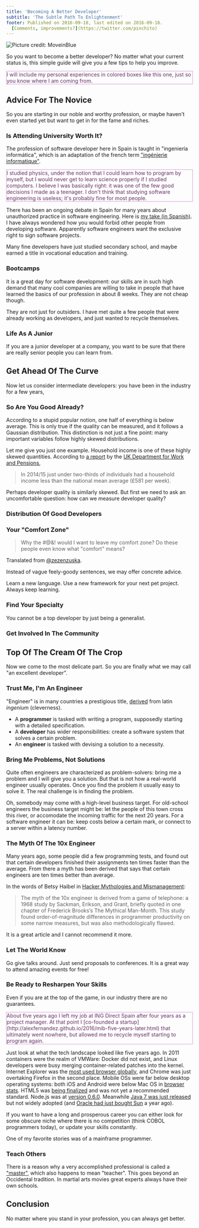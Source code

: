 ```yaml
---
title: 'Becoming A Better Developer'
subtitle: 'The Subtle Path To Enlightenment'
footer: Published on 2016-09-18, last edited on 2016-09-18.
  [Comments, improvements?](https://twitter.com/pinchito)
---
```


![Picture credit: MoveinBlue](pics/moveinblue.jpg "MoveinBlue Holiday Planner")

So you want to become a better developer?
No matter what your current status is,
this simple guide will give you a few tips to help you improve.

<p style="color:#636; border:thin solid #c9c">
I will include my personal experiences in colored boxes like this one,
just so you know where I am coming from.
</p>

## Advice For The Novice

So you are starting in our noble and worthy profession,
or maybe haven't even started yet but want to get in
for the fame and riches.

### Is Attending University Worth It?

The profession of software developer here in Spain is taught in "ingeniería informática",
which is an adaptation of the french term
["ingénierie informatique"](https://fr.wikipedia.org/wiki/G%C3%A9nie_informatique).

<p style="color:#636; border:thin solid #c9c">
I studied physics,
under the notion that I could learn how to program by myself,
but I would never get to learn science properly if I studied computers.
I believe I was basically right:
it was one of the few good decisions I made as a teenager.
I don't think that studying software engineering is useless;
it's probably fine for most people.
</p>

There has been an ongoing debate in Spain for many years about
unauthorized practice in software engineering.
Here is [my take (in Spanish)](http://alexfernandez.github.io/2016/sobre-intrusismo-profesional.html).
I have always wondered how you would forbid other people from developing software.
Apparently software engineers want the exclusive right to sign software projects.

Many fine developers have just studied secondary school,
and maybe earned a title in vocational education and training.

### Bootcamps

It is a great day for software development:
our skills are in such high demand that many cool companies are willing to take in
people that have learned the basics of our profession in about 8 weeks.
They are not cheap though.

They are not just for outsiders.
I have met quite a few people that were already working as developers,
and just wanted to recycle themselves.

### Life As A Junior

If you are a junior developer at a company,
you want to be sure that there are really senior people you can learn from.

## Get Ahead Of The Curve

Now let us consider intermediate developers:
you have been in the industry for a few years,

### So Are You Good Already?

According to a stupid popular notion,
one half of everything is below average.
This is only true if the quality can be measured,
and it follows a Gaussian distribution.
This distinction is not just a fine point:
many important variables follow highly skewed distributions.

Let me give you just one example.
Household income is one of these highly skewed quantities.
According to 
[a report](https://www.gov.uk/government/uploads/system/uploads/attachment_data/file/532416/households-below-average-income-1994-1995-2014-2015.pdf)
by the
[UK Department for Work and Pensions](https://www.gov.uk/government/statistics/households-below-average-income-199495-to-201415),

> In 2014/15 just under two-thirds of individuals had a household income less than the
> national mean average (£581 per week).

Perhaps developer quality is similarly skewed.
But first we need to ask an uncomfortable question:
how can we measure developer quality?

### Distribution Of Good Developers

### Your "Comfort Zone"

> Why the #@&! would I want to leave my comfort zone?
Do these people even know what "comfort" means?

Translated from [\@zezenzuska](https://twitter.com/zezenzuska/status/639350587730100225?lang=es).

Instead of vague feely-goody sentences,
we may offer concrete advice.

Learn a new language.
Use a new framework for your next pet project.
Always keep learning.

### Find Your Specialty

You cannot be a top developer by just being a generalist.

### Get Involved In The Community

## Top Of The Cream Of The Crop

Now we come to the most delicate part.
So you are finally what we may call
"an excellent developer".

### Trust Me, I'm An Engineer

"Engineer" is in many countries a prestigious title,
[derived](https://en.wiktionary.org/wiki/engineer#Etymology)
from latin _ingenium_ (cleverness).

* A **programmer** is tasked with writing a program,
supposedly starting with a detailed specification.
* A **developer** has wider responsibilities:
create a software system that solves a certain problem.
* An **engineer** is tasked with devising a solution to a necessity.

### Bring Me Problems, Not Solutions

Quite often engineers are characterized as problem-solvers:
bring me a problem and I will give you a solution.
But that is not how a real-world engineer usually operates.
Once you find the problem it usually easy to solve it.
The real challenge is in finding the problem.

Oh, somebody may come with a high-level business target.
For old-school engineers the business target might be:
let the people of this town cross this river,
or accomodate the incoming traffic for the next 20 years.
For a software engineer it can be:
keep costs below a certain mark,
or connect to a server within a latency number.

### The Myth Of The 10x Engineer

Many years ago, some people did a few programming tests,
and found out that certain developers finished their assignments ten times faster than the average.
From there a myth has been derived that says that certain engineers are
ten times better than average.

In the words of Betsy Haibel in
[Hacker Mythologies and Mismanagement](https://modelviewculture.com/pieces/hacker-mythologies-and-mismanagement):

> The myth of the 10x engineer is derived from a game of telephone:
> a 1968 study by Sackman, Erikson, and Grant,
> briefly quoted in one chapter of Frederick Brooks’s The Mythical Man-Month.
> This study found order-of-magnitude differences in programmer productivity on some narrow measures,
> but was also methodologically flawed.

It is a great article and I cannot recommend it more.

### Let The World Know

Go give talks around.
Just send proposals to conferences.
It is a great way to attend amazing events for free!

### Be Ready to Resharpen Your Skills

Even if you are at the top of the game,
in our industry there are no guarantees.

<p style="color:#636; border:thin solid #c9c">
About five years ago I left my job at ING Direct Spain
after four years as a project manager.
At that point I [co-founded a startup](http://alexfernandez.github.io/2016/mib-five-years-later.html)
that ultimately went nowhere,
but allowed me to recycle myself starting to program again.
</p>

Just look at what the tech landscape looked like five years ago.
In 2011 containers were the realm of VMWare:
Docker did not exist,
and Linux developers were busy merging container-related patches into the kernel.
Internet Explorer was the
[most used browser globally](http://gs.statcounter.com/#browser-ww-monthly-201101-201112),
and Chrome was just overtaking Firefox in the second place.
Mobile OSs were far below desktop operating systems:
both iOS and Android were below Mac OS in
[browser stats](http://gs.statcounter.com/#all-os-ww-monthly-201101-201112).
HTML5 was [being finalized](https://en.wikipedia.org/wiki/HTML5#2011.C2.A0.E2.80.93_Last_Call)
and was not yet a recommended standard.
Node.js was at
[version 0.6.0](https://blog.risingstack.com/history-of-node-js/).
Meanwhile [Java 7 was just released](https://en.wikipedia.org/wiki/Java_%28programming_language%29#Versions)
but not widely adopted
(and [Oracle had just bought Sun](https://en.wikipedia.org/wiki/Sun_acquisition_by_Oracle) a year ago).

If you want to have a long and prosperous career you can either look for some obscure niche
where there is no competition
(think COBOL programmers today),
or update your skills constantly.

One of my favorite stories was of a mainframe programmer.

### Teach Others

There is a reason why a very accomplished professional is called a
["master"](https://en.wiktionary.org/wiki/master#Etymology_1),
which also happens to mean "teacher".
This goes beyond an Occidental tradition.
In martial arts movies great experts always have their own schools.

## Conclusion

No matter where you stand in your profession,
you can always get better.

